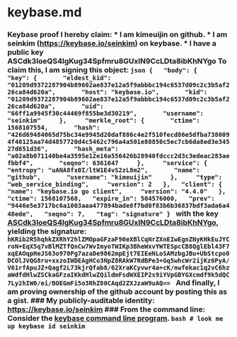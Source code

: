 # keybase.md
### Keybase proof  I hereby claim:    * I am kimeuijin on github.   * I am seinkim (https://keybase.io/seinkim) on keybase.   * I have a public key ASCdk3IoeQS4lgKug34Spfmru8GUxlN9CcLDta8ibKhNYgo  To claim this, I am signing this object:  ```json {   "body": {     "key": {       "eldest_kid": "01209d9372287904b89602ae837e12a5f9abbbc194c6537d09c2c3b5af226ca84d620a",       "host": "keybase.io",       "kid": "01209d9372287904b89602ae837e12a5f9abbbc194c6537d09c2c3b5af226ca84d620a",       "uid": "66ff1a9945f30c44469f855be3d30219",       "username": "seinkim"     },     "merkle_root": {       "ctime": 1568107554,       "hash": "426d69484065d75bc34e9945d20daf886c4e2f510fecd86e5dfba7380094f40125aa74d4857720d4c5462c796a4a501e80850c5ec7cb6da8ed3e34527d651d36",       "hash_meta": "a02a8b071140be4a3595e12e16a556426b28940fdccc2d3c3edeac283aefbbf4",       "seqno": 6361647     },     "service": {       "entropy": "uANA8fx0I/ltW1E4vS2zL8m2",       "name": "github",       "username": "kimeuijin"     },     "type": "web_service_binding",     "version": 2   },   "client": {     "name": "keybase.io go client",     "version": "4.4.0"   },   "ctime": 1568107568,   "expire_in": 504576000,   "prev": "9446e5e3717bc6a1003aaa477894bade8f7bd0f83b6b36837bdf3ada6a448ede",   "seqno": 7,   "tag": "signature" } ```  with the key [ASCdk3IoeQS4lgKug34Spfmru8GUxlN9CcLDta8ibKhNYgo](https://keybase.io/seinkim), yielding the signature:  ``` hKRib2R5hqhkZXRhY2hlZMOpaGFzaF90eXBlCqNrZXnEIwEgnZNyKHkEuJYCroN+EqX5q7vBlMZTfQnCw7WvImyoTWIKp3BheWxvYWTESpcCB8QglEbl43F7xqEAOqpHeJS63o970Pg7azaDe9862mpEjt7EIEeNLoSAMzbgJBu+UbStcpo0DCOlJVQG8ru+xxzoIWDEAgHCo3NpZ8RAkW7RdBPe3+Gq5whcWr2ijKz6PyA/V61rfApuJZ+Qagf2L73kjrQfab8/62XraKCyvwr4a+cK/nwfekac1q2vC6hzaWdfdHlwZSCkaGFzaIKkdHlwZQildmFsdWXEIP2s9iYVpGBYGXcmdf9k5dQC7Ly2hIW0/ei/BOEGmFi5o3RhZ80CAqd2ZXJzaW9uAQ==  ```  And finally, I am proving ownership of the github account by posting this as a gist.  ### My publicly-auditable identity:  https://keybase.io/seinkim  ### From the command line:  Consider the [keybase command line program](https://keybase.io/download).  ```bash # look me up keybase id seinkim ```
